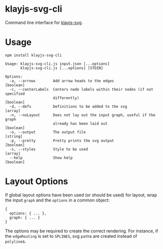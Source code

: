 klayjs-svg-cli
===
Command line interface for [klayjs-svg](https://github.com/OpenKieler/klayjs-svg).



Usage
===
```
npm install klayjs-svg-cli
```

```
Usage: klayjs-svg-cli.js input.json [...options]
       klayjs-svg-cli.js [...options] [STDIN]

Options:
  -a, --arrows        Add arrow heads to the edges                     [boolean]
  -c, --centerLabels  Centers node labels within their nodes (if not specified
                      differently)                                     [boolean]
  -d, --defs          Definitions to be added to the svg                 [array]
  -n, --noLayout      Does not lay out the input graph, useful if the graph
                      already has been laid out                        [boolean]
  -o, --output        The output file                                   [string]
  -p, --pretty        Pretty prints the svg output                     [boolean]
  -s, --styles        Style to be used                                   [array]
  --help              Show help                                        [boolean]
```

Layout Options
=== 

If global layout options have been used (or should be used) for layout,
wrap the input `graph` and the `options` in a common object:

```
{
  options: { ... },
  graph: { ... }
}
```
The options may be required to create the correct rendering. 
For instance, if the `edgeRouting` is set to `SPLINES`, 
svg `path`s are created instead of `polyline`s. 